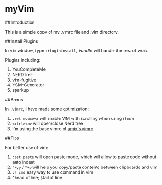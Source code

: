 # myVim

##Introduction

This is a simple copy of my .vimrc file and .vim directory.

##Install Plugins

In `vim` window, type `:PluginInstall`, *Vundle* will handle the rest of work.

Plugins including:

1. YouCompleteMe
2. NERDTree
3. vim-fugitive
4. YCM-Generator
5. sparkup

##Bonus

In `.vimrc`, I have made some optimization:

1. `:set mouse=a` will enable VIM with scrolling when using *iTerm*
2. `<ctrl><n>` will open/close Nerd tree
2. I'm using the base vimrc of [amix's vimrc](https://github.com/amix/vimrc)


##Tips

For better use of vim:

1. `:set paste` will open paste mode, which will allow to paste code without auto indent
2. `"+yy` / `"+p` will help you copy/paste contents between clipboards and vim
3. `:! cmd` easy way to use command in vim
4. `^`head of line; `$`tail of line

